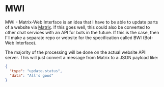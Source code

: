 # MWI
MWI - Matrix-Web Interface is an idea that I have to be able to update parts of
a website via [Matrix](https://matrix.org). If this goes well, this could also
be converted to other chat services with an API for bots in the future. If this
is the case, then I'll make a separate repo or website for the specification
called BWI (Bot-Web Interface).

The majority of the processing will be done on the actual website API server.
This will just convert a message from Matrix to a JSON payload like:
```JSON
{
  "type": "update.status",
  "data": "All's good"
}
```
